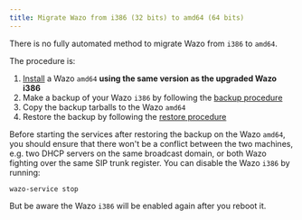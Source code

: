 ```yaml
---
title: Migrate Wazo from i386 (32 bits) to amd64 (64 bits)
---
```


There is no fully automated method to migrate Wazo from `i386` to `amd64`.

The procedure is:

1. [Install](/uc-doc/installation) a Wazo `amd64` **using the same version as the upgraded Wazo
   i386**
2. Make a backup of your Wazo `i386` by following the
   [backup procedure](/uc-doc/system/backup_restore#manual-backup)
3. Copy the backup tarballs to the Wazo `amd64`
4. Restore the backup by following the [restore procedure](/uc-doc/system/backup_restore#restore)

Before starting the services after restoring the backup on the Wazo `amd64`, you should ensure that
there won't be a conflict between the two machines, e.g. two DHCP servers on the same broadcast
domain, or both Wazo fighting over the same SIP trunk register. You can disable the Wazo `i386` by
running:

```shell
wazo-service stop
```

But be aware the Wazo `i386` will be enabled again after you reboot it.
